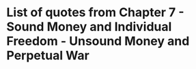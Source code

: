 # List of quotes from Chapter 7 - Sound Money and Individual Freedom - Unsound Money and Perpetual War

